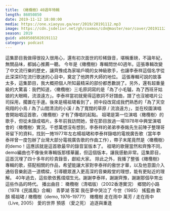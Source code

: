```yaml
---
title: 《橄欖樹》40週年特輯
length: 86050850
date: 2019-11-12 18:00:00
media: https://one.xiaoyuu.ga/ear/2019/20191112.mp3
image: https://cdn.jsdelivr.net/gh/coxmos/cdn@master/ear/cover/20191112.jpeg
season: 2019
guid: a8605085020191112
category: podcast
---
```


這集節目我做得很投入很用心，還有初次面世的珍稀錄音，堪稱重磅，不論年紀，無關品味，都誠心推薦一聽。
今年是《橄欖樹》專輯問世40週年。這張專輯改變了中文流行樂的歷史，讓齊豫成為家喻戶曉的女神級歌手，也讓李泰祥這個名字從此深深印在流行歌迷的心目中，奠定了他跨界大師的地位。
這張專輯可說的故事太多，這集節目，我大概把個人所知最精采的部份都悉數說了。另外，還有超重量級的大驚喜：我們知道，〈橄欖樹〉三毛原詞寫的是「為了小毛驢，為了西班牙姑娘的大眼睛，流浪遠方」。李泰祥當初就覺得這歌詞不好譜曲，譜了也沒被唱片公司採用，擱置在手邊。後來是楊祖珺看到了，把中段改寫成我們熟悉的「為了天空飛翔的小鳥 / 為了山間清流的小溪 / 為了寬闊的草原 / 流浪遠方」，並在校園演唱會開始唱這首歌，〈橄欖樹〉才有了傳唱的起點。
祖珺是第一位演唱〈橄欖樹〉的歌手，但從未錄成唱片。多年前我訪問她，曾在節目放過一場1978年中興堂演唱會的〈橄欖樹〉實況。千想萬想沒有想到，李泰祥的弟弟李泰銘先生前陣子整理哥哥留下的資料，找到一捲1977年左右楊祖珺和李泰祥錄唱的電視廣告歌（當年李泰祥曾一度包辦了台灣大部分電視廣告歌的作曲工作），帶子末尾竟然是〈橄欖樹〉的demo！這應該就是這首歌最早的錄音室版本了。
祖珺的歌聲當然和齊豫不同，demo編曲也不像後來專輯版那樣華麗，但這個版本，讓我感動非常。這集節目，這首沉埋了四十多年的珍貴錄音，獻給大家。
除此之外，我播了整張《橄欖樹》專輯的歌，搭配相關的作品，希望能讓大家對李泰祥的傲世才華，以及他意圖介入通俗音樂創造一道橋樑，引導聽眾進入更高深的音樂殿堂的理想，能有更貼近的理解。
40年過去，這些歌依舊熠熠生光。謝謝李泰祥，謝謝齊豫，謝謝那個孕育出這些作品的時代。
播出曲目：
橄欖樹（清唱版）（2002香港實況）
鄉間的小路（1978《民謠風》合輯）
青夢湖
答案
我在夢中哭泣了
今世（1985）
搖籃曲
歡顏
楊祖珺 / 橄欖樹（demo, 1976–1977?）
橄欖樹
走在雨中
萬芳 / 走在雨中（Live, 2005）
愛的世界
預感
（愛之死）
追逐與重逢

